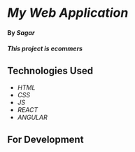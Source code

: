 # _My Web Application_

#### By _**Sagar**_

#### _This project is ecommers_

## Technologies Used

* _HTML_
* _CSS_
* _JS_
* _REACT_
* _ANGULAR_

## For Development
